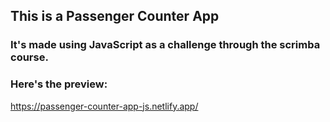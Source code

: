 ## This is a Passenger Counter App
### It's made using JavaScript as a challenge through the scrimba course.

### Here's the preview:
https://passenger-counter-app-js.netlify.app/
